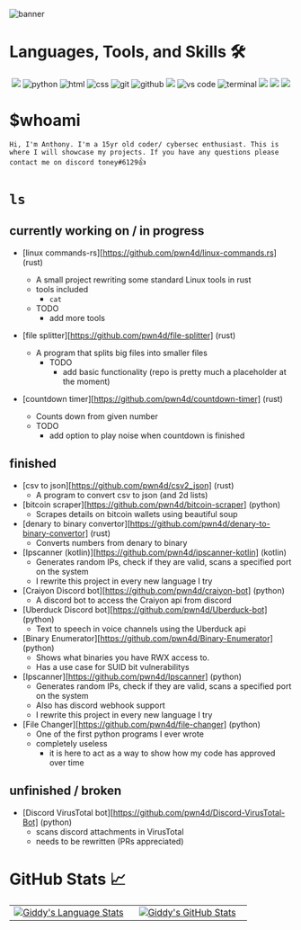 ![banner](https://user-images.githubusercontent.com/86152883/233983030-d21f633c-a623-4030-8557-1baa7a5af7b9.png)

# Languages, Tools, and Skills 🛠
<div align="center">
 
<img src="https://img.shields.io/badge/rust-%23000000.svg?style=for-the-badge&logo=rust&logoColor=white" />
<img src="https://img.shields.io/badge/python-3776AB?style=for-the-badge&logo=python&logoColor=white" alt="python" />
<img src="https://img.shields.io/badge/HTML-E34F26?style=for-the-badge&logo=html5&logoColor=white" alt="html" />
<img src="https://img.shields.io/badge/css-1572B6?style=for-the-badge&logo=css3&logoColor=white" alt="css" />
<img src="https://img.shields.io/badge/Git-F05032?style=for-the-badge&logo=git&logoColor=white" alt="git" />
<img src="https://img.shields.io/badge/GitHub-100000?style=for-the-badge&logo=github&logoColor=white" alt="github" />
<img src="https://img.shields.io/badge/NeoVim-%2357A143.svg?&style=for-the-badge&logo=neovim&logoColor=white" />
<img src="https://img.shields.io/badge/vs%20code-007ACC?style=for-the-badge&logo=visual%20studio%20code&logoColor=white" alt="vs code" />
<img src="https://img.shields.io/badge/terminal%20commands-black?style=for-the-badge&logo=windows%20terminal&logoColor=white" alt="terminal" />

<img src="https://img.shields.io/badge/Arch%20Linux-1793D1?logo=arch-linux&logoColor=fff&style=for-the-badge" />
<img src="https://img.shields.io/badge/chrome%20os-3d89fc?style=for-the-badge&logo=google%20chrome&logoColor=white" />
<img src="https://img.shields.io/badge/Debian-D70A53?style=for-the-badge&logo=debian&logoColor=white" />
</div>


# $whoami

``` Hi, I'm Anthony. I'm a 15yr old coder/ cybersec enthusiast. This is where I will showcase my projects. If you have any questions please contact me on discord toney#6129 ```👍

# `ls`
## currently working on / in progress
- [linux commands-rs][https://github.com/pwn4d/linux-commands.rs] (rust)
    - A small project rewriting some standard Linux tools in rust
    - tools included
        - `cat`  
    - TODO
        - add more tools
- [file splitter][https://github.com/pwn4d/file-splitter] (rust)
    - A program that splits big files into smaller files
        - TODO
            - add basic functionality (repo is pretty much a placeholder at the moment)   

- [countdown timer][https://github.com/pwn4d/countdown-timer] (rust)
    - Counts down from given number 
    - TODO
        - add option to play noise when countdown is finished  
## finished
- [csv to json][https://github.com/pwn4d/csv2_json] (rust)
    - A program to convert csv to json (and 2d lists)
- [bitcoin scraper][https://github.com/pwn4d/bitcoin-scraper] (python)
    - Scrapes details on bitcoin wallets using beautiful soup 
- [denary to binary convertor][https://github.com/pwn4d/denary-to-binary-convertor] (rust)
    - Converts numbers from denary to binary 
- [Ipscanner (kotlin)][https://github.com/pwn4d/ipscanner-kotlin] (kotlin)
    - Generates random IPs, check if they are valid, scans a specified port on the system
    - I rewrite this project in every new language I try
- [Craiyon Discord bot][https://github.com/pwn4d/craiyon-bot] (python)
    - A discord bot to access the Craiyon api from discord
- [Uberduck Discord bot][https://github.com/pwn4d/Uberduck-bot] (python)
    - Text to speech in voice channels using the Uberduck api
- [Binary Enumerator][https://github.com/pwn4d/Binary-Enumerator] (python)
    - Shows what binaries you have RWX access to. 
    - Has a use case for SUID bit vulnerabilitys
- [Ipscanner][https://github.com/pwn4d/Ipscanner] (python)
    - Generates random IPs, check if they are valid, scans a specified port on the system
    - Also has discord webhook support
    - I rewrite this project in every new language I try
- [File Changer][https://github.com/pwn4d/file-changer] (python)
    - One of the first python programs I ever wrote
    - completely useless
        - it is here to act as a way to show how my code has approved over time 
## unfinished / broken
- [Discord VirusTotal bot][https://github.com/pwn4d/Discord-VirusTotal-Bot] (python)
    - scans discord attachments in VirusTotal
    - needs to be rewritten (PRs appreciated)

# GitHub Stats 📈
<div align="center" border-bottom=none>
  <table width="100%">
    <tbody>
      <tr>
        <td width="50%" style="border: none !important;">
        <div align="center" width="100%">
          <a href="https://github.com/pwn4d">
            <img src="https://github-readme-stats.vercel.app/api/top-langs/?username=pwn4d&hide=ruby&layout=compact&hide_border=false&langs_count=6&theme=radical" alt="Giddy's Language Stats" vertical-align="middle"/>
          </a>
        </div>
        </td>
        <td width="50%" style="border: none !important;">
        <div align="center" width="100%">
          <a href="https://github.com/pwn4d">
            <!-- <img src="https://awesome-github-stats.azurewebsites.net/user-stats/pwn4d?cardType=github&theme=github" alt="Giddt's GitHub Stats" /> -->
            <img src="https://github-readme-stats.vercel.app/api?username=pwn4d&show_icons=true&hide=stars&hide_border=false&theme=radical" alt="Giddy's GitHub Stats" vertical-align="middle"/>
          </a>
        </div>
        </td>
      </tr>
    </tbody>
  <table>
<div>


